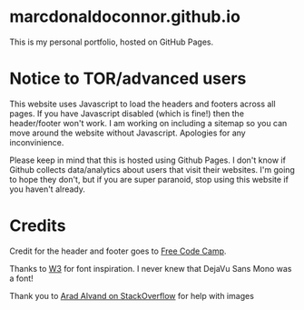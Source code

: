 # marcdonaldoconnor.github.io

This is my personal portfolio, hosted on GitHub Pages. 

# Notice to TOR/advanced users

This website uses Javascript to load the headers and footers across all pages. If you have Javascript disabled (which is fine!) then the header/footer won't work. I am working on including a sitemap so you can move around the website without Javascript. Apologies for any inconvinience. 

Please keep in mind that this is hosted using Github Pages. I don't know if Github collects data/analytics about users that visit their websites. I'm going to hope they don't, but if you are super paranoid, stop using this website if you haven't already. 

# Credits

Credit for the header and footer goes to [Free Code Camp](https://www.freecodecamp.org/news/reusable-html-components-how-to-reuse-a-header-and-footer-on-a-website/). 

Thanks to [W3](https://www.w3.org/Style/Examples/007/fonts.en.html) for font inspiration. I never knew that DejaVu Sans Mono was a font!

Thank you to [Arad Alvand on StackOverflow](https://stackoverflow.com/questions/5983729/make-images-not-selectable#:~:text=Applying%20the%20following%202%20CSS,reliably%20across%20all%20modern%20browsers.) for help with images
